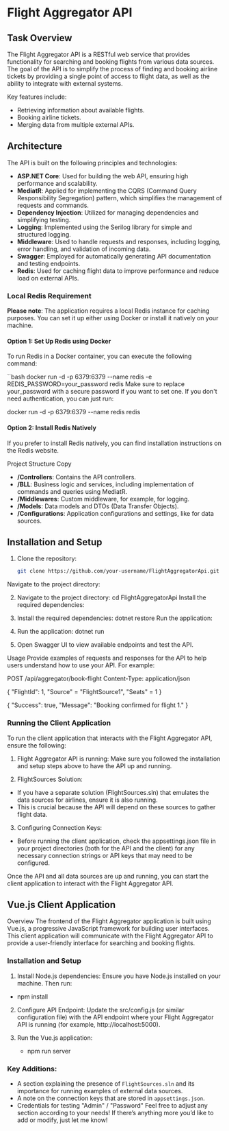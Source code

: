 # Flight Aggregator API

## Task Overview

The Flight Aggregator API is a RESTful web service that provides functionality for searching and booking flights from various data sources. The goal of the API is to simplify the process of finding and booking airline tickets by providing a single point of access to flight data, as well as the ability to integrate with external systems.

Key features include:
- Retrieving information about available flights.
- Booking airline tickets.
- Merging data from multiple external APIs.

## Architecture

The API is built on the following principles and technologies:

- **ASP.NET Core**: Used for building the web API, ensuring high performance and scalability.
- **MediatR**: Applied for implementing the CQRS (Command Query Responsibility Segregation) pattern, which simplifies the management of requests and commands.
- **Dependency Injection**: Utilized for managing dependencies and simplifying testing.
- **Logging**: Implemented using the Serilog library for simple and structured logging.
- **Middleware**: Used to handle requests and responses, including logging, error handling, and validation of incoming data.
- **Swagger**: Employed for automatically generating API documentation and testing endpoints.
- **Redis**: Used for caching flight data to improve performance and reduce load on external APIs.

### Local Redis Requirement

**Please note**: The application requires a local Redis instance for caching purposes. You can set it up either using Docker or install it natively on your machine.

#### Option 1: Set Up Redis using Docker
To run Redis in a Docker container, you can execute the following command:

``bash
docker run -d -p 6379:6379 --name redis -e REDIS_PASSWORD=your_password redis
Make sure to replace your_password with a secure password if you want to set one. If you don't need authentication, you can just run:

docker run -d -p 6379:6379 --name redis redis
#### Option 2: Install Redis Natively
If you prefer to install Redis natively, you can find installation instructions on the Redis website.

Project Structure
Copy
- **/Controllers**: Contains the API controllers.
- **/BLL**: Business logic and services, including implementation of commands and queries using MediatR.
- **/Middlewares**: Custom middleware, for example, for logging.
- **/Models**: Data models and DTOs (Data Transfer Objects).
- **/Configurations**: Application configurations and settings, like for data sources.

## Installation and Setup

1. Clone the repository:
   ```bash
   git clone https://github.com/your-username/FlightAggregatorApi.git
Navigate to the project directory:

2. Navigate to the project directory:
cd FlightAggregatorApi
Install the required dependencies:

3. Install the required dependencies:
dotnet restore
Run the application:

4. Run the application:
dotnet run

5. Open Swagger UI to view available endpoints and test the API.

Usage
Provide examples of requests and responses for the API to help users understand how to use your API. For example:


POST /api/aggregator/book-flight
Content-Type: application/json

{
    "FlightId": 1,
    "Source" = "FlightSource1", 
    "Seats" = 1 
}

{
    "Success": true,
    "Message": "Booking confirmed for flight 1."
}

### Running the Client Application
To run the client application that interacts with the Flight Aggregator API, ensure the following:

1. Flight Aggregator API is running: Make sure you followed the installation and setup steps above to have the API up and running.

2. FlightSources Solution: 

  * If you have a separate solution (FlightSources.sln) that emulates the data sources for airlines, ensure it is also running.
  * This is crucial because the API will depend on these sources to gather flight data.
3. Configuring Connection Keys:

  * Before running the client application, check the appsettings.json file in your project directories (both for the API and the client) for any necessary connection strings or API keys that may need to be configured.

Once the API and all data sources are up and running, you can start the client application to interact with the Flight Aggregator API.

## Vue.js Client Application
Overview
The frontend of the Flight Aggregator application is built using Vue.js, a progressive JavaScript framework for building user interfaces. This client application will communicate with the Flight Aggregator API to provide a user-friendly interface for searching and booking flights.

### Installation and Setup

1. Install Node.js dependencies:
Ensure you have Node.js installed on your machine. Then run:

  * npm install

2. Configure API Endpoint:
Update the src/config.js (or similar configuration file) with the API endpoint where your Flight Aggregator API is running (for example, http://localhost:5000).

3. Run the Vue.js application:

   * npm run server

### Key Additions:
- A section explaining the presence of `FlightSources.sln` and its importance for running examples of external data sources.
- A note on the connection keys that are stored in `appsettings.json`.
- Credentials for testing "Admin" / "Password"
Feel free to adjust any section according to your needs! If there’s anything more you’d like to add or modify, just let me know!